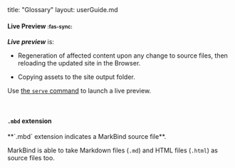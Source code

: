 <frontmatter>
  title: "Glossary"
  layout: userGuide.md
</frontmatter>

#### Live Preview <span style="font-size: 0.8em;">:fas-sync:</span>

<span id="live-preview">

**_Live preview_** is:
- Regeneration of affected content upon any change to <tooltip content="`.md`, `.mbd`, `.mbdf`, `.njk` files ... anything your content depends on!">source files</tooltip>, then reloading the updated site in the Browser.

- Copying <tooltip content="files that don't affect page generation (eg. images), but are used in the site">assets</tooltip> to the site output folder.

Use [the `serve` command](cliCommands.html#serve-command) to launch a live preview.


</span>

<br>

#### `.mbd` extension

<span id="mbd-extension">
<md>**`.mbd` extension indicates a MarkBind source file**.</md>

MarkBind is able to take Markdown files (`.md`) and HTML files (`.html`) as source files too.
</span>

